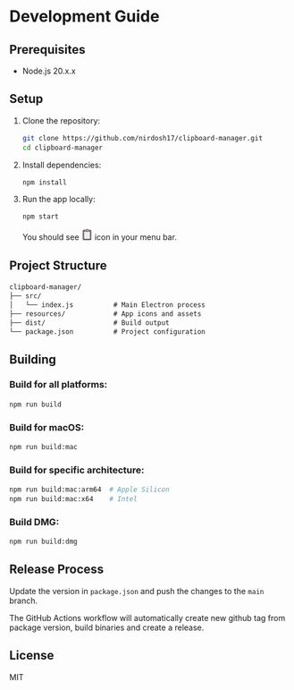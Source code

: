 # Development Guide

## Prerequisites
- Node.js 20.x.x

## Setup

1. Clone the repository:
   ```bash
   git clone https://github.com/nirdosh17/clipboard-manager.git
   cd clipboard-manager
   ```

2. Install dependencies:
   ```bash
   npm install
   ```

3. Run the app locally:
   ```bash
   npm start
   ```
   You should see <img src="resources/icon-50.png" width="20" height="20"> icon in your menu bar.

## Project Structure

```
clipboard-manager/
├── src/
│   └── index.js          # Main Electron process
├── resources/            # App icons and assets
├── dist/                 # Build output
└── package.json          # Project configuration
```

## Building

### Build for all platforms:
```bash
npm run build
```

### Build for macOS:
```bash
npm run build:mac
```

### Build for specific architecture:
```bash
npm run build:mac:arm64  # Apple Silicon
npm run build:mac:x64    # Intel
```

### Build DMG:
```bash
npm run build:dmg
```


## Release Process
Update the version in `package.json` and push the changes to the `main` branch.

The GitHub Actions workflow will automatically create new github tag from package version, build binaries and create a release.

## License

MIT
